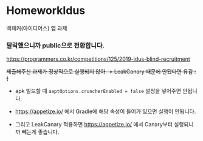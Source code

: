 # HomeworkIdus
백패커(아이디어스) 앱 과제

### 탈락했으니까 public으로 전환합니다.
https://programmers.co.kr/competitions/125/2019-idus-blind-recruitment

~~제출해주신 과제가 정상적으로 실행되지 않아 -> LeakCanary 때문에 안됐다면 유감 :(~~

- apk 빌드할 때 ```aaptOptions.cruncherEnabled = false``` 설정을 넣어주면 안됩니다.

- https://appetize.io/ 에서 Gradle에 해당 속성이 들어가 있으면 실행이 안됩니다.

- 그리고 LeakCanary 적용하면 https://appetize.io/ 에서 Canary부터 실행되니까 빼는게 좋습니다.

